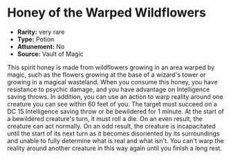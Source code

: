 
# Honey of the Warped Wildflowers

* **Rarity:** very rare
* **Type:** Potion
* **Attunement:** No
* **Source:** Vault of Magic


This spirit honey is made from wildflowers growing in an area warped by magic, such as the flowers growing at the base of a wizard's tower or growing in a magical wasteland. When you consume this honey, you have resistance to psychic damage, and you have advantage on Intelligence saving throws. In addition, you can use an action to warp reality around one creature you can see within 60 feet of you. The target must succeed on a DC 15 Intelligence saving throw or be bewildered for 1 minute. At the start of a bewildered creature's turn, it must roll a die. On an even result, the creature can act normally. On an odd result, the creature is incapacitated until the start of its next turn as it becomes disoriented by its surroundings and unable to fully determine what is real and what isn't. You can't warp the reality around another creature in this way again until you finish a long rest.
